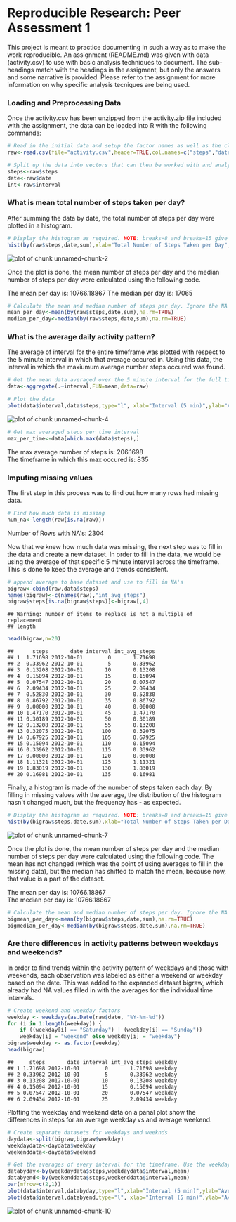 # Reproducible Research: Peer Assessment 1

This project is meant to practice documenting in such a way as to make the 
work reproducible. An assignment (README.md) was given with data (activity.csv)
to use with basic analysis techniques to document. The sub-headings match with 
the headings in the assigment, but only the answers and some narrative is 
provided. Please refer to the assignment for more information on why specific
analysis tecniques are being used.

### Loading and Preprocessing Data
Once the activity.csv has been unzipped from the activity.zip file included with
the assignment, the data can be loaded into R with the following commands:

```r
# Read in the initial data and setup the factor names as well as the classes
raw<-read.csv(file="activity.csv",header=TRUE,col.names=c("steps","date","interval"),colClasses=c("numeric","Date","numeric"))

# Split up the data into vectors that can then be worked with and analyzed
steps<-raw$steps
date<-raw$date
int<-raw$interval
```

### What is mean total number of steps taken per day?
After summing the data by date, the total number of steps per day were plotted in a histogram.

```r
# Display the histogram as required. NOTE: breaks=8 and breaks=15 give the same plot. Anything beyond 15 becomes very noisy.
hist(by(raw$steps,date,sum),xlab="Total Number of Steps Taken per Day",main="Histogram of Total Number of Steps Taken per Day", breaks=15)
```

![plot of chunk unnamed-chunk-2](figure/unnamed-chunk-2.png) 

Once the plot is done, the mean number of steps per day and the median number of steps per day were calculated using the following code.

The mean per day is: 10766.18867 
The median per day is: 17065  


```r
# Calculate the mean and median number of steps per day. Ignore the NA's.
mean_per_day<-mean(by(raw$steps,date,sum),na.rm=TRUE)
median_per_day<-median(by(raw$steps,date,sum),na.rm=TRUE)
```

### What is the average daily activity pattern?

The average of interval for the entire timeframe was plotted with respect to the 5 minute interval in which that average occured in. Using this data, the interval in which the maxiumum average number steps occured was found.

```r
# Get the mean data averaged over the 5 minute interval for the full timeframe
data<-aggregate(.~interval,FUN=mean,data=raw)

# Plot the data
plot(data$interval,data$steps,type="l", xlab="Interval (5 min)",ylab="Average Number of Steps",main="Average Number of Steps vs. 5-Minute Interval")
```

![plot of chunk unnamed-chunk-4](figure/unnamed-chunk-4.png) 

```r
# Get max averaged steps per time interval
max_per_time<-data[which.max(data$steps),]
```
The max average number of steps is: 206.1698  
The timeframe in which this max occured is: 835  

### Imputing missing values

The first step in this process was to find out how many rows had missing data.


```r
# Find how much data is missing
num_na<-length(raw[is.na(raw)])
```
Number of Rows with NA's: 2304  

Now that we knew how much data was missing, the next step was to fill in the data and create a new dataset. In order to fill in the data, we would be using the average of that specific 5 minute interval across the timeframe. This is done to keep the average and trends consistent. 


```r
# append average to base dataset and use to fill in NA's
bigraw<-cbind(raw,data$steps)
names(bigraw)<-c(names(raw),"int_avg_steps")
bigraw$steps[is.na(bigraw$steps)]<-bigraw[,4]
```

```
## Warning: number of items to replace is not a multiple of replacement
## length
```

```r
head(bigraw,n=20)
```

```
##      steps       date interval int_avg_steps
## 1  1.71698 2012-10-01        0       1.71698
## 2  0.33962 2012-10-01        5       0.33962
## 3  0.13208 2012-10-01       10       0.13208
## 4  0.15094 2012-10-01       15       0.15094
## 5  0.07547 2012-10-01       20       0.07547
## 6  2.09434 2012-10-01       25       2.09434
## 7  0.52830 2012-10-01       30       0.52830
## 8  0.86792 2012-10-01       35       0.86792
## 9  0.00000 2012-10-01       40       0.00000
## 10 1.47170 2012-10-01       45       1.47170
## 11 0.30189 2012-10-01       50       0.30189
## 12 0.13208 2012-10-01       55       0.13208
## 13 0.32075 2012-10-01      100       0.32075
## 14 0.67925 2012-10-01      105       0.67925
## 15 0.15094 2012-10-01      110       0.15094
## 16 0.33962 2012-10-01      115       0.33962
## 17 0.00000 2012-10-01      120       0.00000
## 18 1.11321 2012-10-01      125       1.11321
## 19 1.83019 2012-10-01      130       1.83019
## 20 0.16981 2012-10-01      135       0.16981
```

Finally, a histogram is made of the number of steps taken each day. By filling in missing values with the average, the distribution of the histogram hasn't changed much, but the frequency has - as expected.


```r
# Display the histogram as required. NOTE: breaks=8 and breaks=15 give the same plot. Anything beyond 15 becomes very noisy.
hist(by(bigraw$steps,date,sum),xlab="Total Number of Steps Taken per Day",main="Histogram of Total Number of Steps Taken per Day", breaks=15)
```

![plot of chunk unnamed-chunk-7](figure/unnamed-chunk-7.png) 

Once the plot is done, the mean number of steps per day and the median number of steps per day were calculated using the following code. The mean has not changed (which was the point of using averages to fill in the missing data), but the median has shifted to match the mean, because now, that value is a part of the dataset.

The mean per day is: 10766.18867  
The median per day is: 10766.18867  


```r
# Calculate the mean and median number of steps per day. Ignore the NA's.
bigmean_per_day<-mean(by(bigraw$steps,date,sum),na.rm=TRUE)
bigmedian_per_day<-median(by(bigraw$steps,date,sum),na.rm=TRUE)
```

### Are there differences in activity patterns between weekdays and weekends?

In order to find trends within the activity pattern of weekdays and those with weekends, each observation was labeled as either a weekend or weekday based on the date. This was added to the expanded dataset bigraw, which already had NA values filled in with the averages for the individual time intervals.


```r
# Create weekend and weekday factors
weekday <- weekdays(as.Date(raw$date, "%Y-%m-%d"))
for (i in 1:length(weekday)) {
    if ((weekday[i] == "Saturday") | (weekday[i] == "Sunday")) 
    weekday[i] = "weekend" else weekday[i] = "weekday"}
bigraw$weekday <- as.factor(weekday)
head(bigraw)
```

```
##     steps       date interval int_avg_steps weekday
## 1 1.71698 2012-10-01        0       1.71698 weekday
## 2 0.33962 2012-10-01        5       0.33962 weekday
## 3 0.13208 2012-10-01       10       0.13208 weekday
## 4 0.15094 2012-10-01       15       0.15094 weekday
## 5 0.07547 2012-10-01       20       0.07547 weekday
## 6 2.09434 2012-10-01       25       2.09434 weekday
```

Plotting the weekday and weekend data on a panal plot show the differences in steps for an average weekday vs and average weekend.


```r
# Create separate datasets for weekdays and weeknds
daydata<-split(bigraw,bigraw$weekday)
weekdaydata<-daydata$weekday
weekenddata<-daydata$weekend

# Get the averages of every interval for the timeframe. Use the weekday set to get only weekday data and use the weekend set to get only weekend data.
databyday<-by(weekdaydata$steps,weekdaydata$interval,mean)
databyend<-by(weekenddata$steps,weekenddata$interval,mean)
par(mfrow=c(2,1))
plot(data$interval,databyday,type="l",xlab="Interval (5 min)",ylab="Average Number of Steps",main="Weekday Data")
plot(data$interval,databyend,type="l", xlab="Interval (5 min)",ylab="Average Number of Steps",main="Weekend Data")
```

![plot of chunk unnamed-chunk-10](figure/unnamed-chunk-10.png) 
